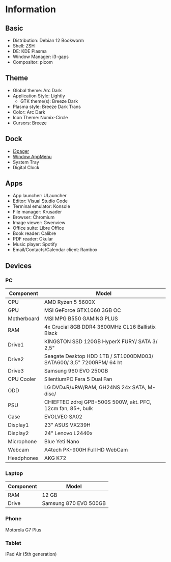 # Information

## Basic

+ Distribution: Debian 12 Bookworm
+ Shell: ZSH
+ DE: KDE Plasma
+ Window Manager: i3-gaps
+ Compositor: picom

## Theme

+ Global theme: Arc Dark
+ Application Style: Lightly
  + GTK theme(s): Breeze Dark
+ Plasma style: Breeze Dark Trans
+ Color: Arc Dark
+ Icon Theme: Numix-Circle
+ Cursors: Breeze

## Dock

+ [i3pager](https://github.com/duvholt/i3-pager)
+ [Window AppMenu](https://github.com/psifidotos/applet-window-appmenu)
+ System Tray
+ Digital Clock

## Apps

+ App launcher: ULauncher
+ Editor: Visual Studio Code
+ Terminal emulator: Konsole
+ File manager: Krusader
+ Browser: Chromium
+ Image viewer: Gwenview
+ Office suite: Libre Office
+ Book reader: Calibre
+ PDF reader: Okular
+ Music player: Spotify
+ Email/Contacts/Calendar client: Rambox

## Devices

### PC

|Component  |Model                                                              |
|-----------|-------------------------------------------------------------------|
|CPU        |AMD Ryzen 5 5600X                                                  |
|GPU        |MSI GeForce GTX1060 3GB OC                                         |
|Motherboard|MSI MPG B550 GAMING PLUS                                           |
|RAM        |4x Crucial 8GB DDR4 3600MHz CL16 Ballistix Black                   |
|Drive1     |KINGSTON SSD 120GB HyperX FURY/ SATA 3/ 2,5"                       |
|Drive2     |Seagate Desktop HDD 1TB / ST1000DM003/ SATA600/ 3,5" 7200RPM/ 64 ht|
|Drive3     |Samsung 960 EVO 250GB                                              |
|CPU Cooler |SilentiumPC Fera 5 Dual Fan                                        |
|ODD        |LG DVD±R/±RW/RAM, GH24NS 24x SATA, M-disc/                         |
|PSU        |CHIEFTEC zdroj GPB-500S 500W, akt. PFC, 12cm fan, 85+, bulk        |
|Case       |EVOLVEO SA02                                                       |
|Display1   |23" ASUS VX239H                                                    |
|Display2   |24" Lenovo L2440x                                                  |
|Microphone |Blue Yeti Nano                                                     |
|Webcam     |A4tech PK-900H Full HD WebCam                                      |
|Headphones |AKG K72                                                            |

### Laptop

|Component|Model                |
|---------|---------------------|
|RAM      |12 GB                |
|Drive    |Samsung 870 EVO 500GB|

### Phone

Motorola G7 Plus

### Tablet

iPad Air (5th generation)

